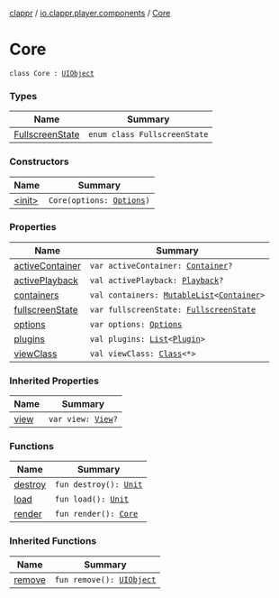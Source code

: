 [clappr](../../index.md) / [io.clappr.player.components](../index.md) / [Core](./index.md)

# Core

`class Core : `[`UIObject`](../../io.clappr.player.base/-u-i-object/index.md)

### Types

| Name | Summary |
|---|---|
| [FullscreenState](-fullscreen-state/index.md) | `enum class FullscreenState` |

### Constructors

| Name | Summary |
|---|---|
| [&lt;init&gt;](-init-.md) | `Core(options: `[`Options`](../../io.clappr.player.base/-options/index.md)`)` |

### Properties

| Name | Summary |
|---|---|
| [activeContainer](active-container.md) | `var activeContainer: `[`Container`](../-container/index.md)`?` |
| [activePlayback](active-playback.md) | `val activePlayback: `[`Playback`](../-playback/index.md)`?` |
| [containers](containers.md) | `val containers: `[`MutableList`](https://kotlinlang.org/api/latest/jvm/stdlib/kotlin.collections/-mutable-list/index.html)`<`[`Container`](../-container/index.md)`>` |
| [fullscreenState](fullscreen-state.md) | `var fullscreenState: `[`FullscreenState`](-fullscreen-state/index.md) |
| [options](options.md) | `var options: `[`Options`](../../io.clappr.player.base/-options/index.md) |
| [plugins](plugins.md) | `val plugins: `[`List`](https://kotlinlang.org/api/latest/jvm/stdlib/kotlin.collections/-list/index.html)`<`[`Plugin`](../../io.clappr.player.plugin/-plugin/index.md)`>` |
| [viewClass](view-class.md) | `val viewClass: `[`Class`](https://developer.android.com/reference/java/lang/Class.html)`<*>` |

### Inherited Properties

| Name | Summary |
|---|---|
| [view](../../io.clappr.player.base/-u-i-object/view.md) | `var view: `[`View`](https://developer.android.com/reference/android/view/View.html)`?` |

### Functions

| Name | Summary |
|---|---|
| [destroy](destroy.md) | `fun destroy(): `[`Unit`](https://kotlinlang.org/api/latest/jvm/stdlib/kotlin/-unit/index.html) |
| [load](load.md) | `fun load(): `[`Unit`](https://kotlinlang.org/api/latest/jvm/stdlib/kotlin/-unit/index.html) |
| [render](render.md) | `fun render(): `[`Core`](./index.md) |

### Inherited Functions

| Name | Summary |
|---|---|
| [remove](../../io.clappr.player.base/-u-i-object/remove.md) | `fun remove(): `[`UIObject`](../../io.clappr.player.base/-u-i-object/index.md) |
